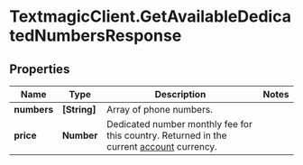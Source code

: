 # TextmagicClient.GetAvailableDedicatedNumbersResponse

## Properties
Name | Type | Description | Notes
------------ | ------------- | ------------- | -------------
**numbers** | **[String]** | Array of phone numbers. | 
**price** | **Number** | Dedicated number monthly fee for this country. Returned in the current [account](http://docs.textmagictesting.com/#tag/User) currency. | 



